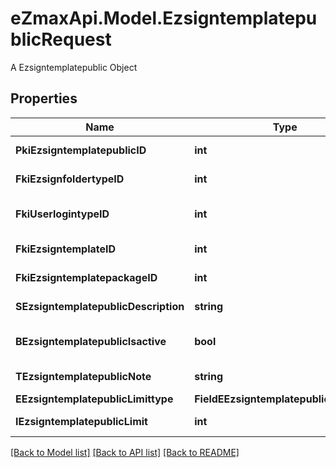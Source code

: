 # eZmaxApi.Model.EzsigntemplatepublicRequest
A Ezsigntemplatepublic Object

## Properties

Name | Type | Description | Notes
------------ | ------------- | ------------- | -------------
**PkiEzsigntemplatepublicID** | **int** | The unique ID of the Ezsigntemplatepublic | [optional] 
**FkiEzsignfoldertypeID** | **int** | The unique ID of the Ezsignfoldertype. | 
**FkiUserlogintypeID** | **int** | The unique ID of the Userlogintype  Valid values:  |Value|Description|Detail| |-|-|-| |1|**Email Only**|The Ezsignsigner will receive a secure link by email| |2|**Email and phone or SMS**|The Ezsignsigner will receive a secure link by email and will need to authenticate using SMS or Phone call. **Additional fee applies**| |3|**Email and secret question**|The Ezsignsigner will receive a secure link by email and will need to authenticate using a predefined question and answer| |4|**In person only**|The Ezsignsigner will only be able to sign \&quot;In-Person\&quot; and there won&#39;t be any authentication. No email will be sent for invitation to sign. Make sure you evaluate the risk of signature denial and at minimum, we recommend you use a handwritten signature type| |5|**In person with phone or SMS**|The Ezsignsigner will only be able to sign \&quot;In-Person\&quot; and will need to authenticate using SMS or Phone call. No email will be sent for invitation to sign. **Additional fee applies**| |6|**Embedded**|The Ezsignsigner will only be able to sign in the embedded solution. No email will be sent for invitation to sign. **Additional fee applies**|   |7|**Embedded with phone or SMS**|The Ezsignsigner will only be able to sign in the embedded solution and will need to authenticate using SMS or Phone call. No email will be sent for invitation to sign. **Additional fee applies**|   |8|**No validation**|The Ezsignsigner will not receive an email and won&#39;t have to validate his connection using 2 factor. **Additional fee applies**|      |9|**Sms only**|The Ezsignsigner will not receive an email but will will need to authenticate using SMS. **Additional fee applies**|      | 
**FkiEzsigntemplateID** | **int** | The unique ID of the Ezsigntemplate | [optional] 
**FkiEzsigntemplatepackageID** | **int** | The unique ID of the Ezsigntemplatepackage | [optional] 
**SEzsigntemplatepublicDescription** | **string** | The description of the Ezsigntemplatepublic | 
**BEzsigntemplatepublicIsactive** | **bool** | Whether the ezsigntemplatepublic is active or not | 
**TEzsigntemplatepublicNote** | **string** | The note of the Ezsigntemplatepublic | 
**EEzsigntemplatepublicLimittype** | **FieldEEzsigntemplatepublicLimittype** |  | 
**IEzsigntemplatepublicLimit** | **int** | The limit of the Ezsigntemplatepublic | 

[[Back to Model list]](../README.md#documentation-for-models) [[Back to API list]](../README.md#documentation-for-api-endpoints) [[Back to README]](../README.md)

